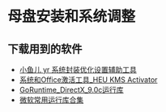 # 母盘安装和系统调整

## 下载用到的软件

- [小鱼儿 yr 系统封装优化设置辅助工具](https://www.yrxitong.com/h-nd-100.html)
- [系统和Office激活工具_HEU KMS Activator](https://www.yrxitong.com/h-nd-759.html)
- [GoRuntime_DirectX_9.0c运行库](https://www.itsk.com/thread-396895-1-1.html)
- [微软常用运行库合集](https://www.ghxi.com/yxkhj.html)